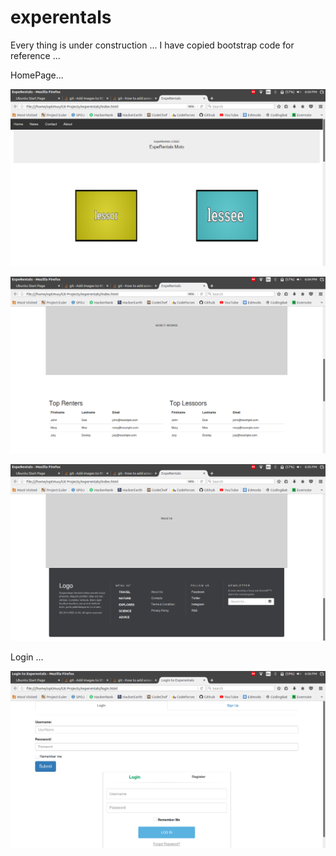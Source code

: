 # experentals

Every thing is under construction ... I have copied bootstrap code for reference ...

HomePage...


![alt text](readmeImages/1.png)


![alt text](readmeImages/2.png)


![alt text](readmeImages/3.png)


Login ...

![alt text](readmeImages/4.png)
